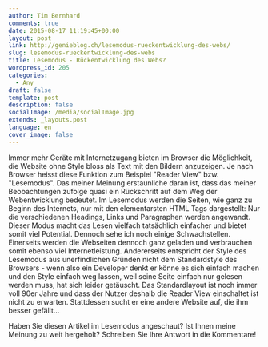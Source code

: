 ```yaml
---
author: Tim Bernhard
comments: true
date: 2015-08-17 11:19:45+00:00
layout: post
link: http://genieblog.ch/lesemodus-rueckentwicklung-des-webs/
slug: lesemodus-rueckentwicklung-des-webs
title: Lesemodus - Rückentwicklung des Webs?
wordpress_id: 205
categories:
  - Any
draft: false
template: post
description: false
socialImage: /media/socialImage.jpg
extends: _layouts.post
language: en
cover_image: false
---
```


Immer mehr Geräte mit Internetzugang bieten im Browser die Möglichkeit, die Website ohne Style bloss als Text mit den Bildern anzuzeigen. Je nach Browser heisst diese Funktion zum Beispiel "Reader View" bzw. "Lesemodus". Das meiner Meinung erstaunliche daran ist, dass das meiner Beobachtungen zufolge quasi ein Rückschritt auf dem Weg der Webentwicklung bedeutet. Im Lesemodus werden die Seiten, wie ganz zu Beginn des Internets, nur mit den elementarsten HTML Tags dargestellt: Nur die verschiedenen Headings, Links und Paragraphen werden angewandt. Dieser Modus macht das Lesen vielfach tatsächlich einfacher und bietet somit viel Potential. Dennoch sehe ich noch einige Schwachstellen. Einerseits werden die Webseiten dennoch ganz geladen und verbrauchen somit ebenso viel Internetleistung. Andererseits entspricht der Style des Lesemodus aus unerfindlichen Gründen nicht dem Standardstyle des Browsers - wenn also ein Developer denkt er könne es sich einfach machen und den Style einfach weg lassen, weil seine Seite einfach nur gelesen werden muss, hat sich leider getäuscht. Das Standardlayout ist noch immer voll 90er Jahre und dass der Nutzer deshalb die Reader View einschaltet ist nicht zu erwarten. Stattdessen sucht er eine andere Website auf, die ihm besser gefällt...

Haben Sie diesen Artikel im Lesemodus angeschaut? Ist Ihnen meine Meinung zu weit hergeholt? Schreiben Sie Ihre Antwort in die Kommentare!
